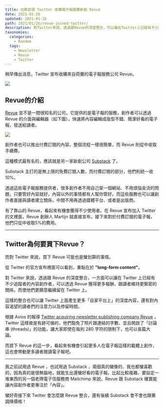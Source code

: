 ```yaml
---
title: 社群巨頭 Twitter 收購電子報服務新創 Revue
date: 2021-01-26
updated: 2021-01-26
path: 2021/01/26/revue-joined-twitter/
description: 對Twitter來說，透過跟Revue的深度整合，可以讓在Twitter上已經有不少追蹤者的內容創作者，可以透過Revue獲得更多報酬、跟讀者維持更緊密的關係，而使他們更願意繼續留在Twitter上。
taxonomies:
  categories: 
    - Random
  tags: 
    - Newsletter
    - Revue
    - Twitter
---
```


稍早傳出消息，Twitter 宣布收購來自荷蘭的電子報服務公司 Revue。

![](https://pinchlime-screenshots.s3.ap-northeast-1.amazonaws.com/twitter-revue_JB1zqs.webp)

<!-- more -->

## Revue的介紹

[Revue](https://www.getrevue.co/) 並不是一間很知名的公司，它提供的是電子報的服務，創作者可以透過 Revue 的介面與編輯器（如下圖），快速將內容編輯成版型不錯、簡潔好看的電子報，發送給讀者。

![](https://pinchlime-screenshots.s3.ap-northeast-1.amazonaws.com/revue-editor_6i28SU.webp)

創作者也可以推出付費訂閱的內容，整個流程一樣很簡單，而 Revue 則從中收取手續費。

這種模式最有名的，應該就是另一家新創公司 [Substack](https://substack.com/) 了。

Substack 主打的是無上限的免費訂閱人數，而付費訂閱的部分，他們則統一收10%。

透過這些電子報服務提供者，很多創作者不用自己架一個網站、不用煩惱金流的問題，只要管好內容就好，內容以外的事情都有人幫你管好。而這些服務也可以讓創作者直接與讀者建立關係，中間不用再透過媒體平台、或者是出版商。

有了靠山的 Revue，看起來有機會獲得不少使用者。在 Revue 宣布加入 Twitter 的文裡面，Revue 創辦人 Martijn 就直接宣布，接下來對於付費訂閱的電子報，他們只從中收取5%的費用。

---

## Twitter為何要買下Revue？

而對 Twitter 來說，買下 Revue 可能也是蠻划算的事情。

從 Twitter 的官方宣布裡面可以看到，重點在於 **"long-form content"**。

對 Twitter 來說，透過跟 Revue 的深度整合，一方面可以讓在 Twitter 上已經有不少追蹤者的內容創作者，可以透過 Revue 獲得更多報酬、跟讀者維持更緊密的關係，而使他們更願意繼續留在 Twitter 上。

這樣的整合也可以讓 Twitter 上面產生更多「自家平台上」的深度內容，還有對內容渴望的讀者們的注意力以及停留時間。

根據 Axios 的報導 [Twitter acquiring newsletter publishing company Revue](https://www.axios.com/twitter-newsletter-publishing-revue-8a74f20d-61c9-4095-9b3c-202c3b3fe77c.html) ，Twitter 這樣做是有跡可循的，他們豁免了照片跟連結的字數、並且開啟了「討論串 (threads)」的功能，讓大家即使在每則 280 字符的限制下，也可以長篇大論。

而買下 Revue 的這一步，看起來有機會引起更多人在電子報這樣的載體上創作，這也會帶動更多讀者閱讀電子報吧。

---

我之前試用過 Revue ，也試用過 Substack ，兩個真的蠻像的、我也都蠻喜歡的，因為真的是很無腦地，就能生出還蠻好看的電子報，比起比較複雜、要設定一堆東西的另一個老牌電子信服務商 Mailchimp 來說，Revue 跟 Substack 確實能讓內容創作者更專注於「內容」。

蠻好奇接下來 Twitter 會怎麼跟 Revue 整合，還有後續 Substack 會不會也跟著調降價格！
